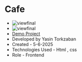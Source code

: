 # Cafe
- ![viewfinal](https://github.com/user-attachments/assets/d1222ac4-a1b7-46e4-9322-7677bf3e8b9b)
- ![viewfinal](https://github.com/user-attachments/assets/52d290f7-0e6d-419b-a35f-124324ca0e48)
- [Demo Project](https://yasintorkzaban.github.io/Cafe/)
- Developed by Yasin Torkzaban
- Created - 5-6-2025
- Technologies Used - Html , css
- Role - Frontend
